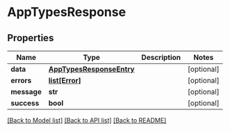 # AppTypesResponse

## Properties

| Name        | Type                                                  | Description | Notes      |
| ----------- | ----------------------------------------------------- | ----------- | ---------- |
| **data**    | [**AppTypesResponseEntry**](AppTypesResponseEntry.md) |             | [optional] |
| **errors**  | [**list[Error]**](Error.md)                           |             | [optional] |
| **message** | **str**                                               |             | [optional] |
| **success** | **bool**                                              |             | [optional] |

[[Back to Model list]](../README.md#documentation-for-models) [[Back to API list]](../README.md#documentation-for-api-endpoints) [[Back to README]](../README.md)
